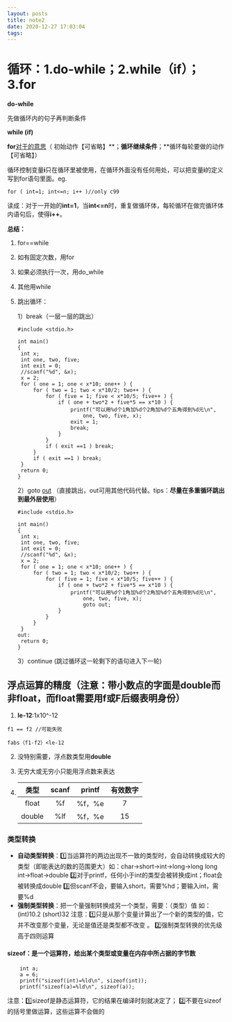 ```yaml
---
layout: posts
title: note2
date: 2020-12-27 17:03:04
tags:
---
```


# 循环：1.do-while；2.while（if）；3.for

**do-while**

先做循环内的句子再判断条件

**while (if)**

**for**<u>对于的意思</u>（ 初始动作【可省略】**；**循环继续条件**；**循环每轮要做的动作【可省略】）

循环控制变量**i**只在循环里被使用，在循环外面没有任何用处，可以把变量**i**的定义写到for语句里面。eg.

```
for ( int=1; int<=n; i++ )//only c99
```

读成：对于一开始的**int=1**，当**int<=n**时，重复做循环体，每轮循环在做完循环体内语句后，使得**i++**。

**总结：**

1. for==while

2. 如有固定次数，用for

3. 如果必须执行一次，用do_while

4. 其他用while

5. 跳出循环：

   1）break（一层一层的跳出）

   ```
   #include <stdio.h>
   
   int main()
   {
   	int x;
   	int one, two, five;
   	int exit = 0;
   	//scanf("%d", &x);
   	x = 2;
   	for ( one = 1; one < x*10; one++ ) {
   		for ( two = 1; two < x*10/2; two++ ) {
   			for ( five = 1; five < x*10/5; five++ ) {
   				if ( one + two*2 + five*5 == x*10 ) {
   					printf("可以用%d个1角加%d个2角加%d个五角得到%d元\n",
   						one, two, five, x);
   					exit = 1;
   					break; 
   				}
   			}
   			if ( exit ==1 ) break;
   		}
   		if ( exit ==1 ) break;
   	}
   	return 0;
   }
   ```

   2）goto <u>out</u> （直接跳出，out可用其他代码代替。tips：**尽量在多重循环跳出到最外层使用**）

   ```
   #include <stdio.h>
   
   int main()
   {
   	int x;
   	int one, two, five;
   	int exit = 0;
   	//scanf("%d", &x);
   	x = 2;
   	for ( one = 1; one < x*10; one++ ) {
   		for ( two = 1; two < x*10/2; two++ ) {
   			for ( five = 1; five < x*10/5; five++ ) {
   				if ( one + two*2 + five*5 == x*10 ) {
   					printf("可以用%d个1角加%d个2角加%d个五角得到%d元\n",
   						one, two, five, x);
   						goto out; 
   				}
   			}
   		}
   	}
   out:
   	return 0;
   }
   ```

   3）continue	(跳过循环这一轮剩下的语句进入下一轮)

## 浮点运算的精度（注意：带小数点的字面是double而非float，而float需要用f或F后缀表明身份）

1. **le-12**:1x10^-12

```
f1 == f2 //可能失败
```

```
fabs（f1-f2）<le-12
```

2. 没特别需要，浮点数类型用**double**

3. 无穷大或无穷小只能用浮点数来表达

4. |  类型  | scanf | printf | 有效数字 |
   | :----: | :---: | :----: | :------: |
   | float  |  %f   | %f，%e |    7     |
   | double |  %lf  | %f，%e |    15    |

### 类型转换

- **自动类型转换**：1️⃣当运算符的两边出现不一致的类型时，会自动转换成较大的类型（即能表达的数的范围更大）如：char→short→int→long→long long		int→float→double
  2️⃣对于printf，任何小于int的类型会被转换成int；float会被转换成double
  3️⃣但scanf不会，要输入short，需要%hd；要输入int，需要%d
- **强制类型转换**：把一个量强制转换成另一个类型，需要：（类型）值
  如：(int)10.2   (short)32
  注意：1️⃣只是从那个变量计算出了一个新的类型的值，它并不改变那个变量，无论是值还是类型都不改变 。
  2️⃣强制类型转换的优先级高于四则运算

#### sizeof：是一个运算符，给出某个类型或变量在内存中所占据的字节数

```
	int a;
	a = 6;
	printf("sizeof(int)=%ld\n", sizeof(int));
	printf("sizeof(a)=%ld\n", sizeof(a));
```

注意：1️⃣sizeof是静态运算符，它的结果在编译时刻就决定了；
			2️⃣不要在sizeof的括号里做运算，这些运算不会做的